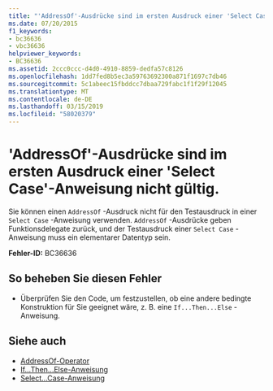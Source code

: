 ```yaml
---
title: "'AddressOf'-Ausdrücke sind im ersten Ausdruck einer 'Select Case'-Anweisung nicht gültig."
ms.date: 07/20/2015
f1_keywords:
- bc36636
- vbc36636
helpviewer_keywords:
- BC36636
ms.assetid: 2ccc0ccc-d4d0-4910-8859-dedfa57c8126
ms.openlocfilehash: 1dd7fed8b5ec3a59763692300a871f1697c7db46
ms.sourcegitcommit: 5c1abeec15fbddcc7dbaa729fabc1f1f29f12045
ms.translationtype: MT
ms.contentlocale: de-DE
ms.lasthandoff: 03/15/2019
ms.locfileid: "58020379"
---
```

# <a name="addressof-expressions-are-not-valid-in-the-first-expression-of-a-select-case-statement"></a>'AddressOf'-Ausdrücke sind im ersten Ausdruck einer 'Select Case'-Anweisung nicht gültig.
Sie können einen `AddressOf` -Ausdruck nicht für den Testausdruck in einer `Select Case` -Anweisung verwenden. `AddressOf` -Ausdrücke geben Funktionsdelegate zurück, und der Testausdruck einer `Select Case` -Anweisung muss ein elementarer Datentyp sein.  
  
 **Fehler-ID:** BC36636  
  
## <a name="to-correct-this-error"></a>So beheben Sie diesen Fehler  
  
-   Überprüfen Sie den Code, um festzustellen, ob eine andere bedingte Konstruktion für Sie geeignet wäre, z. B. eine `If...Then...Else` -Anweisung.  
  
## <a name="see-also"></a>Siehe auch

- [AddressOf-Operator](../../visual-basic/language-reference/operators/addressof-operator.md)
- [If...Then...Else-Anweisung](../../visual-basic/language-reference/statements/if-then-else-statement.md)
- [Select...Case-Anweisung](../../visual-basic/language-reference/statements/select-case-statement.md)
